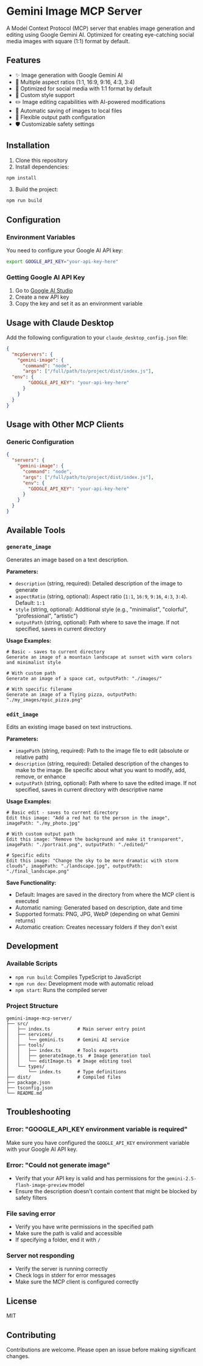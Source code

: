 # Gemini Image MCP Server

A Model Context Protocol (MCP) server that enables image generation and editing using Google Gemini AI. Optimized for creating eye-catching social media images with square (1:1) format by default.

## Features

- ✨ Image generation with Google Gemini AI
- 🎨 Multiple aspect ratios (1:1, 16:9, 9:16, 4:3, 3:4)
- 📱 Optimized for social media with 1:1 format by default
- 🎯 Custom style support
- ✏️ Image editing capabilities with AI-powered modifications
- 💾 Automatic saving of images to local files
- 📁 Flexible output path configuration
- 🛡️ Customizable safety settings

## Installation

1. Clone this repository
2. Install dependencies:
```bash
npm install
```

3. Build the project:
```bash
npm run build
```

## Configuration

### Environment Variables

You need to configure your Google AI API key:

```bash
export GOOGLE_API_KEY="your-api-key-here"
```

### Getting Google AI API Key

1. Go to [Google AI Studio](https://makersuite.google.com/app/apikey)
2. Create a new API key
3. Copy the key and set it as an environment variable

## Usage with Claude Desktop

Add the following configuration to your `claude_desktop_config.json` file:

```json
{
  "mcpServers": {
    "gemini-image": {
      "command": "node",
      "args": ["/full/path/to/project/dist/index.js"],
  "env": {
        "GOOGLE_API_KEY": "your-api-key-here"
      }
    }
  }
}
```

## Usage with Other MCP Clients

### Generic Configuration

```json
{
  "servers": {
    "gemini-image": {
      "command": "node",
      "args": ["/full/path/to/project/dist/index.js"],
      "env": {
        "GOOGLE_API_KEY": "your-api-key-here"
      }
    }
  }
}
```

## Available Tools

### `generate_image`

Generates an image based on a text description.

**Parameters:**
- `description` (string, required): Detailed description of the image to generate
- `aspectRatio` (string, optional): Aspect ratio (`1:1`, `16:9`, `9:16`, `4:3`, `3:4`). Default: `1:1`
- `style` (string, optional): Additional style (e.g., "minimalist", "colorful", "professional", "artistic")
- `outputPath` (string, optional): Path where to save the image. If not specified, saves in current directory

**Usage Examples:**

```
# Basic - saves to current directory
Generate an image of a mountain landscape at sunset with warm colors and minimalist style
```

```
# With custom path
Generate an image of a space cat, outputPath: "./images/"
```

```
# With specific filename
Generate an image of a flying pizza, outputPath: "./my_images/epic_pizza.png"
```

### `edit_image`

Edits an existing image based on text instructions.

**Parameters:**
- `imagePath` (string, required): Path to the image file to edit (absolute or relative path)
- `description` (string, required): Detailed description of the changes to make to the image. Be specific about what you want to modify, add, remove, or enhance
- `outputPath` (string, optional): Path where to save the edited image. If not specified, saves in current directory with descriptive name

**Usage Examples:**

```
# Basic edit - saves to current directory
Edit this image: "Add a red hat to the person in the image", imagePath: "./my_photo.jpg"
```

```
# With custom output path
Edit this image: "Remove the background and make it transparent", imagePath: "./portrait.png", outputPath: "./edited/"
```

```
# Specific edits
Edit this image: "Change the sky to be more dramatic with storm clouds", imagePath: "./landscape.jpg", outputPath: "./final_landscape.png"
```

**Save Functionality:**
- Default: Images are saved in the directory from where the MCP client is executed
- Automatic naming: Generated based on description, date and time
- Supported formats: PNG, JPG, WebP (depending on what Gemini returns)
- Automatic creation: Creates necessary folders if they don't exist

## Development

### Available Scripts

- `npm run build`: Compiles TypeScript to JavaScript
- `npm run dev`: Development mode with automatic reload
- `npm start`: Runs the compiled server

### Project Structure

```
gemini-image-mcp-server/
├── src/
│   ├── index.ts          # Main server entry point
│   ├── services/
│   │   └── gemini.ts     # Gemini AI service
│   ├── tools/
│   │   ├── index.ts      # Tools exports
│   │   ├── generateImage.ts  # Image generation tool
│   │   └── editImage.ts  # Image editing tool
│   └── types/
│       └── index.ts      # Type definitions
├── dist/                 # Compiled files
├── package.json
├── tsconfig.json
└── README.md
```

## Troubleshooting

### Error: "GOOGLE_API_KEY environment variable is required"

Make sure you have configured the `GOOGLE_API_KEY` environment variable with your Google AI API key.

### Error: "Could not generate image"

- Verify that your API key is valid and has permissions for the `gemini-2.5-flash-image-preview` model
- Ensure the description doesn't contain content that might be blocked by safety filters

### File saving error

- Verify you have write permissions in the specified path
- Make sure the path is valid and accessible
- If specifying a folder, end it with `/`

### Server not responding

- Verify the server is running correctly
- Check logs in stderr for error messages
- Make sure the MCP client is configured correctly

## License

MIT

## Contributing

Contributions are welcome. Please open an issue before making significant changes.